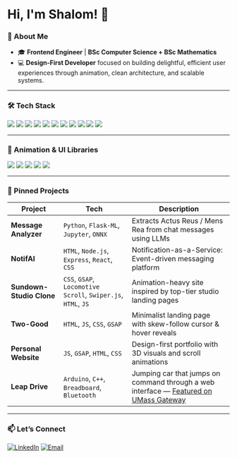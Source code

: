# Hi, I'm Shalom! 👋

### 🌟 About Me
- 🎓 **Frontend Engineer** | **BSc Computer Science + BSc Mathematics** 
- 💻 **Design-First Developer** focused on building delightful, efficient user experiences through animation, clean architecture, and scalable systems.

---

### 🛠️ Tech Stack
<p>
  <img src="https://img.shields.io/badge/TypeScript-007ACC?style=for-the-badge&logo=typescript&logoColor=white" />
  <img src="https://img.shields.io/badge/JavaScript-F7DF1E?style=for-the-badge&logo=javascript&logoColor=black" />
  <img src="https://img.shields.io/badge/React-61DAFB?style=for-the-badge&logo=react&logoColor=black" />
  <img src="https://img.shields.io/badge/HTML5-E34F26?style=for-the-badge&logo=html5&logoColor=fff" />
  <img src="https://img.shields.io/badge/CSS3-1572B6?style=for-the-badge&logo=css3&logoColor=fff" />
  <img src="https://img.shields.io/badge/PostgreSQL-4169E1?style=for-the-badge&logo=postgresql&logoColor=fff" />
  <img src="https://img.shields.io/badge/MongoDB-47A248?style=for-the-badge&logo=mongodb&logoColor=fff" />
  <img src="https://img.shields.io/badge/Node.js-339933?style=for-the-badge&logo=nodedotjs&logoColor=white" />
  <img src="https://img.shields.io/badge/Python-3776AB?style=for-the-badge&logo=python&logoColor=white" />
  <img src="https://img.shields.io/badge/Git-F05032?style=for-the-badge&logo=git&logoColor=fff" />
  <img src="https://img.shields.io/badge/Express-000000?style=for-the-badge&logo=express&logoColor=white" />
</p>

---

### 🧩 Animation & UI Libraries

<p>
  <img src="https://img.shields.io/badge/GSAP-88CE02?style=for-the-badge&logo=greensock&logoColor=000" />
  <img src="https://img.shields.io/badge/FramerMotion-black?style=for-the-badge&logo=framer&logoColor=white" />
  <img src="https://img.shields.io/badge/LocomotiveScroll-000000?style=for-the-badge" />
  <img src="https://img.shields.io/badge/Lenis-ff69b4?style=for-the-badge" />
  <img src="https://img.shields.io/badge/SwiperJS-6332f6?style=for-the-badge&logo=swiper&logoColor=white" />
</p>

---


### 📌 Pinned Projects

| Project | Tech | Description |
|--------|------|-------------|
| **Message Analyzer** | `Python`, `Flask-ML`, `Jupyter`, `ONNX` | Extracts Actus Reus / Mens Rea from chat messages using LLMs |
| **NotifAI** | `HTML`, `Node.js`, `Express`, `React`, `CSS` | Notification-as-a-Service: Event-driven messaging platform |
| **Sundown-Studio Clone** | `CSS`, `GSAP`, `Locomotive Scroll`, `Swiper.js`, `HTML`, `JS` | Animation-heavy site inspired by top-tier studio landing pages |
| **Two-Good** | `HTML`, `JS`, `CSS`, `GSAP` | Minimalist landing page with skew-follow cursor & hover reveals |
| **Personal Website** | `JS`, `GSAP`, `HTML`, `CSS` | Design-first portfolio with 3D visuals and scroll animations |
| **Leap Drive** | `Arduino`, `C++`, `Breadboard`, `Bluetooth` |  Jumping car that jumps on command through a web interface — [Featured on UMass Gateway](https://www.umass.edu/gateway/research/stories/hands-on-lesson-diy-physical-computing) |
---


### 📫 **Let’s Connect**
[![LinkedIn](https://img.shields.io/badge/-LinkedIn-blue?style=for-the-badge&logo=Linkedin&logoColor=white)](https://linkedin.com/in/shalomjaison)
[![Email](https://img.shields.io/badge/-Email-red?style=for-the-badge&logo=gmail&logoColor=white)](mailto:shalomjaison@outlook.com)


<!--
**shalomjaison/shalomjaison** is a ✨ _special_ ✨ repository because its `README.md` (this file) appears on your GitHub profile.

Here are some ideas to get you started:

- 🔭 I’m currently working on ...
- 🌱 I’m currently learning ...
- 👯 I’m looking to collaborate on ...
- 🤔 I’m looking for help with ...
- 💬 Ask me about ...
- 📫 How to reach me: ...
- 😄 Pronouns: ...
- ⚡ Fun fact: ...
-->
